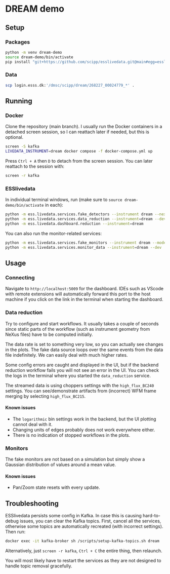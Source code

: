 # DREAM demo

## Setup

### Packages

```sh
python -m venv dream-demo
source dream-demo/bin/activate
pip install "git+https://github.com/scipp/esslivedata.git@main#egg=esslivedata[dream,dashboard]"
```

### Data

```sh
scp login.esss.dk:'/dmsc/scipp/dream/268227_00024779_*' .
```

## Running

### Docker

Clone the repository (main branch).
I usually run the Docker containers in a detached screen session, so I can reattach later if needed, but this is optional.

```sh
screen -S kafka
LIVEDATA_INSTRUMENT=dream docker compose -f docker-compose.yml up
```

Press `Ctrl + A` then `D` to detach from the screen session.
You can later reattach to the session with:

```sh
screen -r kafka
```

### ESSlivedata

In individual terminal windows, run (make sure to `source dream-demo/bin/activate` in each):

```sh
python -m ess.livedata.services.fake_detectors --instrument dream --nexus-file 268227_00024779_Si_BC_offset_240_deg_wlgth.hdf
python -m ess.livedata.services.data_reduction --instrument=dream --dev
python -m ess.livedata.dashboard.reduction --instrument=dream
```

You can also run the monitor-related services:

```sh
python -m ess.livedata.services.fake_monitors --instrument dream --mode da00
python -m ess.livedata.services.monitor_data --instrument=dream --dev
```

## Usage

### Connecting

Navigate to `http://localhost:5009` for the dashboard.
IDEs such as VScode with remote extensions will automatically forward this port to the host machine if you click on the link in the terminal when starting the dashboard.

### Data reduction

Try to configure and start workflows.
It usually takes a couple of seconds since static parts of the workflow (such as instrument geometry from NeXus files) have to be computed initially.

The data rate is set to something very low, so you can actually see changes in the plots.
The fake data source loops over the same events from the data file indefinitely.
We can easily deal with much higher rates.

Some config errors are caught and displayed in the UI, but if the backend reduction workflow fails you will not see an error in the UI.
You can check the logs in the terminal where you started the `data_reduction` service.

The streamed data is using choppers settings with the `high_flux_BC240` settings.
You can see/demonstrate artifacts from (incorrect) WFM frame merging by selecting `high_flux_BC215`.

#### Known issues

- The `logarithmic` bin settings work in the backend, but the UI plotting cannot deal with it.
- Changing units of edges probably does not work everywhere either.
- There is no indication of stopped workflows in the plots.

### Monitors

The fake monitors are not based on a simulation but simply show a Gaussian distribution of values around a mean value.

#### Known issues

- Pan/Zoom state resets with every update.

## Troubleshooting

ESSlivedata persists some config in Kafka.
In case this is causing hard-to-debug issues, you can clear the Kafka topics.
First, cancel all the services, otherwise some topics are automatically recreated (with incorrect settings).
Then run:

```sh
docker exec -it kafka-broker sh /scripts/setup-kafka-topics.sh dream
```

Alternatively, just `screen -r kafka`, `Ctrl + C` the entire thing, then relaunch.

You will most likely have to restart the services as they are not designed to handle topic removal gracefully.
